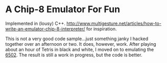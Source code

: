 # A Chip-8 Emulator For Fun

Implemented in (lousy) C++. http://www.multigesture.net/articles/how-to-write-an-emulator-chip-8-interpreter/ for inspiration.

This is not a very good code sample...just something janky I hacked together over an afternoon or two. It does, however, work. 
After playing about an hour of Tetris in black and white, I moved on to emulating the [6502](https://github.com/oleiman/6502-emu).
The result is still a work in progress, but the code is better. 
